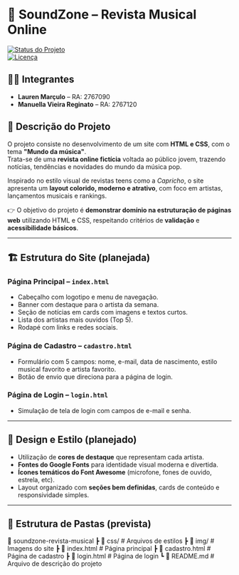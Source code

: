 # 🎵 SoundZone – Revista Musical Online

[![Status do Projeto](https://img.shields.io/badge/status-em%20desenvolvimento-yellow)]()  
[![Licença](https://img.shields.io/badge/licença-MIT-green)]()

## 👩‍🎓 Integrantes
- **Lauren Marçulo** – RA: 2767090  
- **Manuella Vieira Reginato** – RA: 2767120  

## 📖 Descrição do Projeto
O projeto consiste no desenvolvimento de um site com **HTML e CSS**, com o tema **"Mundo da música"**.  
Trata-se de uma **revista online fictícia** voltada ao público jovem, trazendo notícias, tendências e novidades do mundo da música pop.  

Inspirado no estilo visual de revistas teens como a *Capricho*, o site apresenta um **layout colorido, moderno e atrativo**, com foco em artistas, lançamentos musicais e rankings.  

👉 O objetivo do projeto é **demonstrar domínio na estruturação de páginas web** utilizando HTML e CSS, respeitando critérios de **validação** e **acessibilidade básicos**.  

---

## 🏗️ Estrutura do Site (planejada)

### Página Principal – `index.html`
- Cabeçalho com logotipo e menu de navegação.  
- Banner com destaque para o artista da semana.  
- Seção de notícias em cards com imagens e textos curtos.  
- Lista dos artistas mais ouvidos (Top 5).  
- Rodapé com links e redes sociais.  

### Página de Cadastro – `cadastro.html`
- Formulário com 5 campos: nome, e-mail, data de nascimento, estilo musical favorito e artista favorito.  
- Botão de envio que direciona para a página de login.  

### Página de Login – `login.html`
- Simulação de tela de login com campos de e-mail e senha.  

---

## 🎨 Design e Estilo (planejado)
- Utilização de **cores de destaque** que representam cada artista.  
- **Fontes do Google Fonts** para identidade visual moderna e divertida.  
- **Ícones temáticos do Font Awesome** (microfone, fones de ouvido, estrela, etc).  
- Layout organizado com **seções bem definidas**, cards de conteúdo e responsividade simples.  

---

## 📂 Estrutura de Pastas (prevista)
📂 soundzone-revista-musical
┣ 📂 css/ # Arquivos de estilos
┣ 📂 img/ # Imagens do site
┣ 📜 index.html # Página principal
┣ 📜 cadastro.html # Página de cadastro
┣ 📜 login.html # Página de login
┗ 📜 README.md # Arquivo de descrição do projeto

